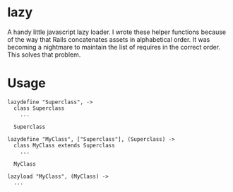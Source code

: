lazy
====

A handy little javascript lazy loader. I wrote these helper functions because of the way that Rails concatenates assets in alphabetical order. It was becoming a nightmare to maintain the list of requires in the correct order. This solves that problem.

Usage
====

    lazydefine "Superclass", ->
      class Superclass
        ...
      
      Superclass
    
    lazydefine "MyClass", ["Superclass"], (Superclass) ->
      class MyClass extends Superclass
        ...
    
      MyClass
    
    lazyload "MyClass", (MyClass) ->
      ...
    
      

